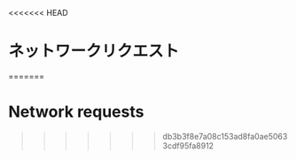 
<<<<<<< HEAD
# ネットワークリクエスト
=======
# Network requests
>>>>>>> db3b3f8e7a08c153ad8fa0ae50633cdf95fa8912
